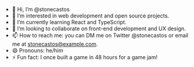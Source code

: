 
- 👋 Hi, I’m @stonecastos
- 👀 I’m interested in web development and open source projects.
- 🌱 I’m currently learning React and TypeScript.
- 💞️ I’m looking to collaborate on front-end development and UX design.
- 📫 How to reach me: you can DM me on Twitter @stonecastos or email me at stonecastos@example.com.
- 😄 Pronouns: he/him
- ⚡ Fun fact: I once built a game in 48 hours for a game jam!

<!---
stonecastos/stonecastos is a ✨ special ✨ repository because its `README.md` (this file) appears on your GitHub profile.
You can click the Preview link to take a look at your changes.
--->
